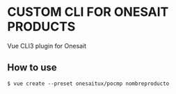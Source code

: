 # CUSTOM CLI FOR ONESAIT PRODUCTS

Vue CLI3 plugin for Onesait

## How to use

```
$ vue create --preset onesaitux/pocmp nombreproducto
```